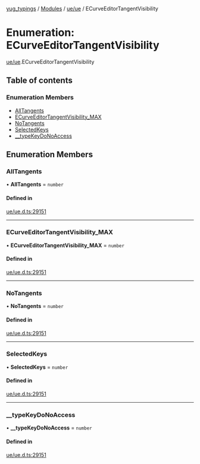 [yug_typings](../README.md) / [Modules](../modules.md) / [ue/ue](../modules/ue_ue.md) / ECurveEditorTangentVisibility

# Enumeration: ECurveEditorTangentVisibility

[ue/ue](../modules/ue_ue.md).ECurveEditorTangentVisibility

## Table of contents

### Enumeration Members

- [AllTangents](ue_ue.ECurveEditorTangentVisibility.md#alltangents)
- [ECurveEditorTangentVisibility\_MAX](ue_ue.ECurveEditorTangentVisibility.md#ecurveeditortangentvisibility_max)
- [NoTangents](ue_ue.ECurveEditorTangentVisibility.md#notangents)
- [SelectedKeys](ue_ue.ECurveEditorTangentVisibility.md#selectedkeys)
- [\_\_typeKeyDoNoAccess](ue_ue.ECurveEditorTangentVisibility.md#__typekeydonoaccess)

## Enumeration Members

### AllTangents

• **AllTangents** = `number`

#### Defined in

[ue/ue.d.ts:29151](https://github.com/YugMetaverse/yug_typings/blob/25cad34/ue/ue.d.ts#L29151)

___

### ECurveEditorTangentVisibility\_MAX

• **ECurveEditorTangentVisibility\_MAX** = `number`

#### Defined in

[ue/ue.d.ts:29151](https://github.com/YugMetaverse/yug_typings/blob/25cad34/ue/ue.d.ts#L29151)

___

### NoTangents

• **NoTangents** = `number`

#### Defined in

[ue/ue.d.ts:29151](https://github.com/YugMetaverse/yug_typings/blob/25cad34/ue/ue.d.ts#L29151)

___

### SelectedKeys

• **SelectedKeys** = `number`

#### Defined in

[ue/ue.d.ts:29151](https://github.com/YugMetaverse/yug_typings/blob/25cad34/ue/ue.d.ts#L29151)

___

### \_\_typeKeyDoNoAccess

• **\_\_typeKeyDoNoAccess** = `number`

#### Defined in

[ue/ue.d.ts:29151](https://github.com/YugMetaverse/yug_typings/blob/25cad34/ue/ue.d.ts#L29151)
